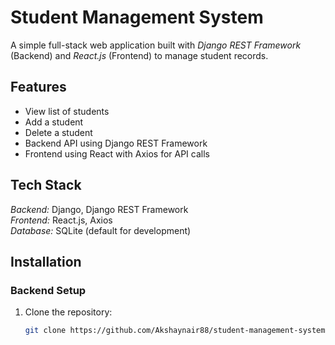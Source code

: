 # Student Management System

A simple full-stack web application built with *Django REST Framework* (Backend) and *React.js* (Frontend) to manage student records.

## Features
- View list of students
- Add a student
- Delete a student
- Backend API using Django REST Framework
- Frontend using React with Axios for API calls

## Tech Stack
*Backend:* Django, Django REST Framework  
*Frontend:* React.js, Axios  
*Database:* SQLite (default for development)

## Installation

### Backend Setup
1. Clone the repository:
   ```bash
   git clone https://github.com/Akshaynair88/student-management-system.git
